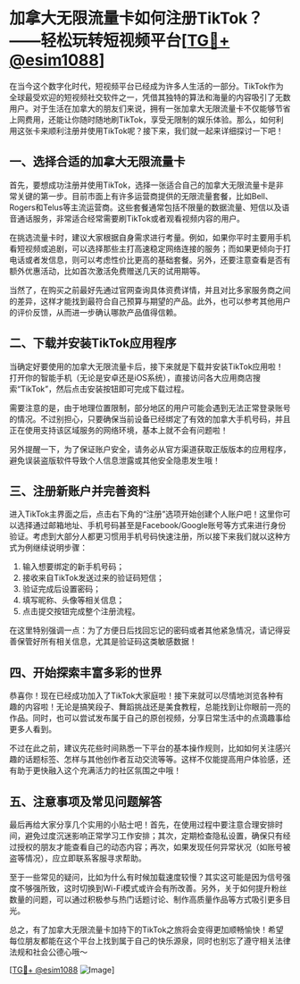 # 加拿大无限流量卡如何注册TikTok？——轻松玩转短视频平台[[TG💪+ @esim1088](https://t.me/s/esim1088)]

在当今这个数字化时代，短视频平台已经成为许多人生活的一部分。TikTok作为全球最受欢迎的短视频社交软件之一，凭借其独特的算法和海量的内容吸引了无数用户。对于生活在加拿大的朋友们来说，拥有一张加拿大无限流量卡不仅能够节省上网费用，还能让你随时随地刷TikTok，享受无限制的娱乐体验。那么，如何利用这张卡来顺利注册并使用TikTok呢？接下来，我们就一起来详细探讨一下吧！

## 一、选择合适的加拿大无限流量卡

首先，要想成功注册并使用TikTok，选择一张适合自己的加拿大无限流量卡是非常关键的第一步。目前市面上有许多运营商提供的无限流量套餐，比如Bell、Rogers和Telus等主流运营商。这些套餐通常包括不限量的数据流量、短信以及语音通话服务，非常适合经常需要刷TikTok或者观看视频内容的用户。

在挑选流量卡时，建议大家根据自身需求进行考量。例如，如果你平时主要用手机看短视频或追剧，可以选择那些主打高速稳定网络连接的服务；而如果更倾向于打电话或者发信息，则可以考虑性价比更高的基础套餐。另外，还要注意查看是否有额外优惠活动，比如首次激活免费赠送几天的试用期等。

当然了，在购买之前最好先通过官网查询具体资费详情，并且对比多家服务商之间的差异，这样才能找到最符合自己预算与期望的产品。此外，也可以参考其他用户的评价反馈，从而进一步确认哪款产品值得信赖。

## 二、下载并安装TikTok应用程序

当确定好要使用的加拿大无限流量卡后，接下来就是下载并安装TikTok应用啦！打开你的智能手机（无论是安卓还是iOS系统），直接访问各大应用商店搜索“TikTok”，然后点击安装按钮即可完成下载过程。

需要注意的是，由于地理位置限制，部分地区的用户可能会遇到无法正常登录账号的情况。不过别担心，只要确保当前设备已经绑定了有效的加拿大手机号码，并且正在使用支持该区域服务的网络环境，基本上就不会有问题啦！

另外提醒一下，为了保证账户安全，请务必从官方渠道获取正版版本的应用程序，避免误装盗版软件导致个人信息泄露或其他安全隐患发生哦！

## 三、注册新账户并完善资料

进入TikTok主界面之后，点击右下角的“注册”选项开始创建个人账户吧！这里你可以选择通过邮箱地址、手机号码甚至是Facebook/Google账号等方式来进行身份验证。考虑到大部分人都更习惯用手机号码快速注册，所以接下来我们就以这种方式为例继续说明步骤：

1. 输入想要绑定的新手机号码；
2. 接收来自TikTok发送过来的验证码短信；
3. 验证完成后设置密码；
4. 填写昵称、头像等相关信息；
5. 点击提交按钮完成整个注册流程。

在这里特别强调一点：为了方便日后找回忘记的密码或者其他紧急情况，请记得妥善保管好所有相关信息，尤其是验证码这类敏感数据！

## 四、开始探索丰富多彩的世界

恭喜你！现在已经成功加入了TikTok大家庭啦！接下来就可以尽情地浏览各种有趣的内容啦！无论是搞笑段子、舞蹈挑战还是美食教程，总能找到让你眼前一亮的作品。同时，也可以尝试发布属于自己的原创视频，分享日常生活中的点滴趣事给更多人看到。

不过在此之前，建议先花些时间熟悉一下平台的基本操作规则，比如如何关注感兴趣的话题标签、怎样与其他创作者互动交流等等。这样不仅能提高用户体验感，还有助于更快融入这个充满活力的社区氛围之中哦！

## 五、注意事项及常见问题解答

最后再给大家分享几个实用的小贴士吧！首先，在使用过程中要注意合理安排时间，避免过度沉迷影响正常学习工作安排；其次，定期检查隐私设置，确保只有经过授权的朋友才能查看自己的动态内容；再次，如果发现任何异常状况（如账号被盗等情况），应立即联系客服寻求帮助。

至于一些常见的疑问，比如为什么有时候加载速度较慢？其实这可能是因为信号强度不够强所致，这时切换到Wi-Fi模式或许会有所改善。另外，关于如何提升粉丝数量的问题，可以通过积极参与热门话题讨论、制作高质量作品等方式吸引更多目光。

总之，有了加拿大无限流量卡加持下的TikTok之旅将会变得更加顺畅愉快！希望每位朋友都能在这个平台上找到属于自己的快乐源泉，同时也别忘了遵守相关法律法规和社会公德心哦～

[[TG💪+ @esim1088](https://t.me/s/esim1088) ![Image](https://i.postimg.cc/4NQfJmqS/Snipaste-2025-05-13-00-14-12.png)]